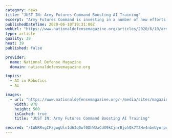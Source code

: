 ```yaml
---
category: news
title: "JUST IN: Army Futures Command Boosting AI Training"
excerpt: "Army Futures Command is investing in a number of new efforts to help bolster its soldiers understanding of artificial intelligence, the command's leader said June 10. The military is gung-ho about the possible benefits that could be reaped from better utilizing artificial intelligence."
publishedDateTime: 2020-06-10T19:31:00Z
webUrl: "https://www.nationaldefensemagazine.org/articles/2020/6/10/army-futures-command-boosting-ai-training"
type: article
quality: 39
heat: 39
published: false

provider:
  name: National Defense Magazine
  domain: nationaldefensemagazine.org

topics:
  - AI in Robotics
  - AI

images:
  - url: "https://www.nationaldefensemagazine.org/-/media/sites/magazine/2020/06/cmphoto.ashx?h=500&w=878&la=en&hash=ACC5793D94F1726B080026CF30A844B3AE60E134"
    width: 878
    height: 500
    isCached: true
    title: "JUST IN: Army Futures Command Boosting AI Training"

secured: "/IWNRRvgIFzgwgUln1d6Iq0wf0OhWJaCdX9kCjnrBjohQk7T2Hv4nbeUyorprZeGSRlOjVVgXf9jih2oeSlvx4ERFEGMwegI4IvSSowxtY7myUXip4yAYPInWsuPyNAwS+c28BEERQqFNaZh4UgziStLV0+Lni+sVxceMfI8h1xV7LchHPlOZno5voG8qQdNKjvC+8LxulhQgnsxEWAErfVG1QXemx7FWNYdgsL++J9JGFqnoTn/SOWF2okrVThGxpJDl67NN3h86yfaoiWfcx7RcvuxPk5NpK5VYE7VkEUfIULOkw6t+mVuHMms30DGNgpcj2tTX/+xZDUbkTAIBw==;KJCfYIT0u1ZowKzpiZyiQA=="
---
```


